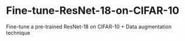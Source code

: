 # Fine-tune-ResNet-18-on-CIFAR-10
Fine-tune a pre-trained ResNet-18 on CIFAR-10 + Data augmentation technique 
